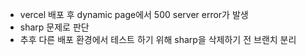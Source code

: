 - vercel 배포 후 dynamic page에서 500 server error가 발생
- sharp 문제로 판단
- 추후 다른 배포 환경에서 테스트 하기 위해 sharp을 삭제하기 전 브랜치 분리
